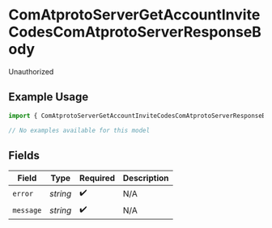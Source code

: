 # ComAtprotoServerGetAccountInviteCodesComAtprotoServerResponseBody

Unauthorized

## Example Usage

```typescript
import { ComAtprotoServerGetAccountInviteCodesComAtprotoServerResponseBody } from "bluesky/models/errors";

// No examples available for this model
```

## Fields

| Field              | Type               | Required           | Description        |
| ------------------ | ------------------ | ------------------ | ------------------ |
| `error`            | *string*           | :heavy_check_mark: | N/A                |
| `message`          | *string*           | :heavy_check_mark: | N/A                |